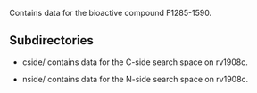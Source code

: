 Contains data for the bioactive compound F1285-1590.

## Subdirectories

- cside/ contains data for the C-side search space on rv1908c.

- nside/ contains data for the N-side search space on rv1908c.

